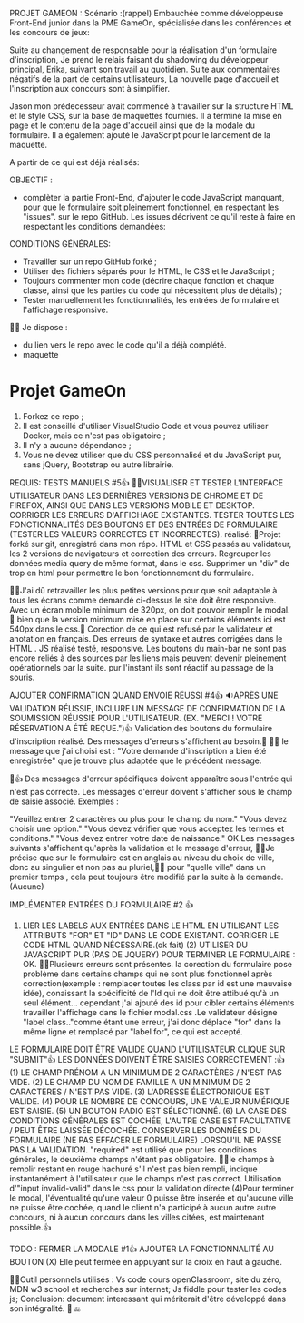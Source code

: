 PROJET GAMEON :
Scénario :(rappel)
Embauchée comme développeuse Front-End junior dans la PME GameOn, spécialisée dans les conférences et les concours de jeux:

Suite au changement de responsable pour la réalisation d'un formulaire d'inscription, 
Je prend le relais faisant du shadowing du développeur principal, Erika, suivant son travail au quotidien.
Suite aux commentaires négatifs de la part de certains utilisateurs, La nouvelle page d'accueil et l'inscription aux concours
sont à simplifier. 

Jason mon prédecesseur avait commencé à travailler sur la structure HTML et le style CSS, sur la base de maquettes fournies.
Il a terminé la mise en page et le contenu de la page d'accueil ainsi que de la modale du formulaire.
Il a également ajouté le JavaScript pour le lancement de la maquette. 

A partir de ce qui est déjà réalisés: 

OBJECTIF : 

- complèter la partie Front-End, d'ajouter le code JavaScript manquant,
pour que le formulaire soit pleinement fonctionnel, en respectant les "issues".
sur le repo GitHub.
 Les issues décrivent ce qu'il reste à faire en respectant les conditions demandées:

CONDITIONS GÉNÉRALES:
- Travailler sur un repo GitHub forké ;
- Utiliser des fichiers séparés pour le HTML, le CSS et le JavaScript ;
- Toujours commenter mon code (décrire chaque fonction et chaque classe, 
  ainsi que les parties du code qui nécessitent plus de détails) ;
- Tester manuellement les fonctionnalités, les entrées de formulaire et l'affichage responsive. 

👩‍🎓️ Je dispose :
 - du lien vers le repo avec le code qu'il a déjà complété.
 - maquette

# Projet GameOn
1. Forkez ce repo ;
2. Il est conseillé d'utiliser VisualStudio Code et vous pouvez utiliser Docker, mais ce n'est pas obligatoire ;
3. Il n'y a aucune dépendance ;
4. Vous ne devez utiliser que du CSS personnalisé et du JavaScript pur, sans jQuery, Bootstrap ou autre librairie.

REQUIS:
TESTS MANUELS #5👍️
🕵‍♀️️VISUALISER ET TESTER L'INTERFACE UTILISATEUR DANS LES DERNIÈRES VERSIONS DE CHROME ET DE FIREFOX,
 AINSI QUE DANS LES VERSIONS MOBILE ET DESKTOP. CORRIGER LES ERREURS D'AFFICHAGE EXISTANTES.
TESTER TOUTES LES FONCTIONNALITÉS DES BOUTONS ET DES ENTRÉES DE FORMULAIRE (TESTER LES VALEURS CORRECTES ET INCORRECTES).
réalisé:
📨️Projet forké sur git, enregistré dans mon répo.
HTML et CSS passés au validateur, les 2 versions de navigateurs et correction des erreurs. 
Regrouper les données media query de même format, dans le css. 
Supprimer un "div" de trop en html pour permettre le bon fonctionnement du formulaire. 

👩‍🎓️J'ai dû retravailler les plus petites versions pour que soit adaptable à tous les écrans comme demandé ci-dessus 
le site doit être responsive. Avec un écran mobile minimum de 320px, on doit pouvoir remplir le modal.
📱️ bien que la version minimum mise en place sur certains éléments ici est 540px dans le css.🤷️
Corection de ce qui est refusé par le validateur et anotation en français. 
Des erreurs de syntaxe et autres corrigées dans le HTML .
JS réalisé testé, responsive. Les boutons du main-bar ne sont pas encore reliés à des sources par les liens mais peuvent
 devenir pleinement opérationnels par la suite. pur l'instant ils sont réactif au passage de la souris.

AJOUTER CONFIRMATION QUAND ENVOIE RÉUSSI #4👍️
🔉️APRÈS UNE VALIDATION RÉUSSIE, INCLURE UN MESSAGE DE CONFIRMATION DE LA SOUMISSION RÉUSSIE POUR L'UTILISATEUR.
 (EX. "MERCI ! VOTRE RÉSERVATION A ÉTÉ REÇUE.")👍️
 Validation des boutons du formulaire d'inscription réalisé. Des messages d'erreurs s'affichent au besoin.🚨️
👩‍🎓️ le message que j'ai choisi est : "Votre demande d'inscription a bien été enregistrée" que je trouve plus adaptée
 que le précédent message.
 
🚨️👍️
Des messages d'erreur spécifiques doivent apparaître sous l'entrée qui n'est pas correcte. 
Les messages d'erreur doivent s'afficher sous le champ de saisie associé. Exemples :

"Veuillez entrer 2 caractères ou plus pour le champ du nom."
"Vous devez choisir une option."
"Vous devez vérifier que vous acceptez les termes et conditions."
"Vous devez entrer votre date de naissance."
OK.Les messages suivants s'affichant qu'après la validation et le message d'erreur, 
👩‍🎓️Je précise que sur le formulaire est en anglais au niveau du choix de ville, donc au singulier et non pas au pluriel,🙋‍♀️️
 pour "quelle ville" dans un premier temps , cela peut toujours être modifié par la suite à la demande.(Aucune)
  
IMPLÉMENTER ENTRÉES DU FORMULAIRE #2 👍️
 1) LIER LES LABELS AUX ENTRÉES DANS LE HTML EN UTILISANT LES ATTRIBUTS "FOR" ET "ID" DANS LE CODE EXISTANT.
 CORRIGER LE CODE HTML QUAND NÉCESSAIRE.(ok fait)
(2) UTILISER DU JAVASCRIPT PUR (PAS DE JQUERY) POUR TERMINER LE FORMULAIRE :
OK.
👩‍🎓️Plusieurs erreurs sont présentes. la corection du formulaire pose problème dans certains champs qui
 ne sont plus fonctionnel après correction(exemple : remplacer toutes les class par id est une mauvaise idée),
 conaissant la spécificité de l'Id qui ne doit être attibué qu'à un seul élément... cependant j'ai ajouté des id
 pour cibler certains éléments travailler l'affichage dans le fichier modal.css
 .Le validateur désigne "label class.."comme étant une erreur, j'ai donc déplacé "for" dans la
 même ligne et remplacé par "label for", ce qui est accepté.

LE FORMULAIRE DOIT ÊTRE VALIDE QUAND L'UTILISATEUR CLIQUE SUR "SUBMIT"👍️
LES DONNÉES DOIVENT ÊTRE SAISIES CORRECTEMENT :👍️
(1) LE CHAMP PRÉNOM A UN MINIMUM DE 2 CARACTÈRES / N'EST PAS VIDE.
(2) LE CHAMP DU NOM DE FAMILLE A UN MINIMUM DE 2 CARACTÈRES / N'EST PAS VIDE.
(3) L'ADRESSE ÉLECTRONIQUE EST VALIDE.
(4) POUR LE NOMBRE DE CONCOURS, UNE VALEUR NUMÉRIQUE EST SAISIE.
(5) UN BOUTON RADIO EST SÉLECTIONNÉ.
(6) LA CASE DES CONDITIONS GÉNÉRALES EST COCHÉE, L'AUTRE CASE EST FACULTATIVE / PEUT ÊTRE LAISSÉE DÉCOCHÉE.
CONSERVER LES DONNÉES DU FORMULAIRE (NE PAS EFFACER LE FORMULAIRE) LORSQU'IL NE PASSE PAS LA VALIDATION.
"required" est utilisé que pour les conditions générales, le deuxième champs n'étant pas obligatoire.
👩‍🎓️le champs à remplir restant en rouge hachuré s'il n'est pas bien rempli, indique instantanément à l'utilisateur 
que le champs n'est pas correct. Utilisation d'"input invalid-valid" dans le css pour la validation directe
(4)Pour terminer le modal, l'éventualité qu'une valeur 0 puisse être insérée et qu'aucune ville ne puisse être cochée,
quand le client n'a participé à aucun autre autre concours, ni à aucun concours dans les villes citées,
 est maintenant possible.👍️

TODO : FERMER LA MODALE #1👍️
AJOUTER LA FONCTIONNALITÉ AU BOUTON (X)
Elle peut fermée en appuyant sur la croix en haut à gauche.

👩‍🎓️Outil personnels utilisés : Vs code
                            cours openClassroom, site du zéro, MDN w3 school et recherches sur internet; 
                            Js fiddle pour tester les codes js;
Conclusion: document interessant qui mériterait d'être développé dans son intégralité. 🤷️ 🔚️                          
                            

